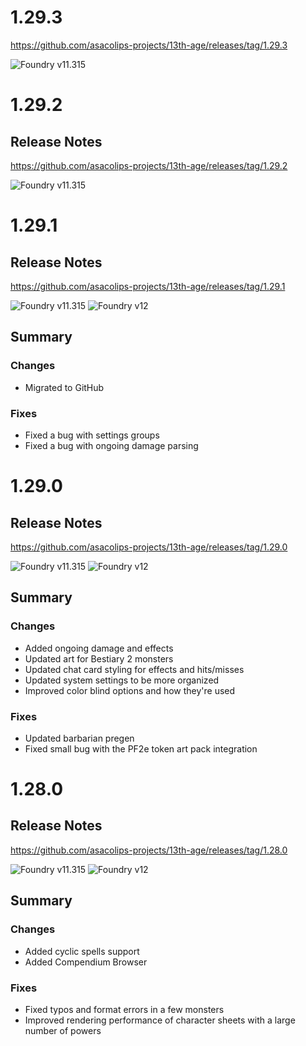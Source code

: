 # 1.29.3
https://github.com/asacolips-projects/13th-age/releases/tag/1.29.3

![Foundry v11.315](https://img.shields.io/badge/Foundry-v11.315-green)

# 1.29.2

## Release Notes
https://github.com/asacolips-projects/13th-age/releases/tag/1.29.2

![Foundry v11.315](https://img.shields.io/badge/Foundry-v11.315-green)

# 1.29.1

## Release Notes
https://github.com/asacolips-projects/13th-age/releases/tag/1.29.1

![Foundry v11.315](https://img.shields.io/badge/Foundry-v11.315-green) ![Foundry v12](https://img.shields.io/badge/Foundry-v12-yellow)

## Summary

### Changes

- Migrated to GitHub

### Fixes

- Fixed a bug with settings groups
- Fixed a bug with ongoing damage parsing

# 1.29.0

## Release Notes
https://github.com/asacolips-projects/13th-age/releases/tag/1.29.0

![Foundry v11.315](https://img.shields.io/badge/Foundry-v11.315-green) ![Foundry v12](https://img.shields.io/badge/Foundry-v12-yellow)

## Summary

### Changes

- Added ongoing damage and effects
- Updated art for Bestiary 2 monsters
- Updated chat card styling for effects and hits/misses
- Updated system settings to be more organized
- Improved color blind options and how they're used

### Fixes

- Updated barbarian pregen
- Fixed small bug with the PF2e token art pack integration

# 1.28.0

## Release Notes
https://github.com/asacolips-projects/13th-age/releases/tag/1.28.0

![Foundry v11.315](https://img.shields.io/badge/Foundry-v11.315-green) ![Foundry v12](https://img.shields.io/badge/Foundry-v12-yellow)

## Summary

### Changes

- Added cyclic spells support
- Added Compendium Browser

### Fixes

- Fixed typos and format errors in a few monsters
- Improved rendering performance of character sheets with a large number of powers